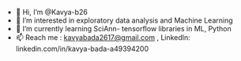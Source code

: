 - 👋 Hi, I’m @Kavya-b26
- 👀 I’m interested in exploratory data analysis and Machine Learning
- 🌱 I’m currently learning SciAnn- tensorflow libraries in ML, Python
- 📫 Reach me : kavyabada2617@gmail.com , LinkedIn: linkedin.com/in/kavya-bada-a49394200

<!---
Kavya-b26/Kavya-b26 is a ✨ special ✨ repository because its `README.md` (this file) appears on your GitHub profile.
You can click the Preview link to take a look at your changes.
--->
